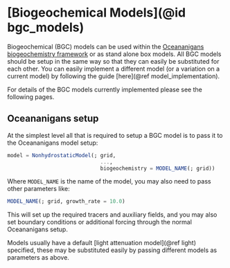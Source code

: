 # [Biogeochemical Models](@id bgc_models)

Biogeochemical (BGC) models can be used within the [Oceananigans biogeochemistry framework](https://github.com/CliMA/Oceananigans.jl/pull/2802) or as stand alone box models. All BGC models should be setup in the same way so that they can easily be substituted for each other. You can easily implement a different model (or a variation on a current model) by following the guide [here](@ref model_implementation).

For details of the BGC models currently implemented please see the following pages.

## Oceananigans setup
At the simplest level all that is required to setup a BGC model is to pass it to the Oceananigans model setup:
```julia
model = NonhydrostaticModel(; grid,
                              ...,
                              biogeochemistry = MODEL_NAME(; grid))
```
Where `MODEL_NAME` is the name of the model, you may also need to pass other parameters like:
```julia
MODEL_NAME(; grid, growth_rate = 10.0)
```

This will set up the required tracers and auxiliary fields, and you may also set boundary conditions or additional forcing through the normal Oceananigans setup. 

Models usually have a default [light attenuation model](@ref light) specified, these may be substituted easily by passing different models as parameters as above.
